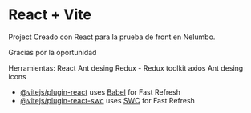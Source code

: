 # React + Vite

Project Creado con React para la prueba de front en Nelumbo.

Gracias por la oportunidad

Herramientas:
React
Ant desing
Redux - Redux toolkit
axios
Ant desing icons

- [@vitejs/plugin-react](https://github.com/vitejs/vite-plugin-react/blob/main/packages/plugin-react/README.md) uses [Babel](https://babeljs.io/) for Fast Refresh
- [@vitejs/plugin-react-swc](https://github.com/vitejs/vite-plugin-react-swc) uses [SWC](https://swc.rs/) for Fast Refresh
